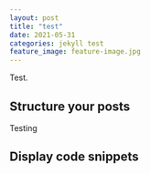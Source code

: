 ```yaml
---
layout: post
title: "test"
date: 2021-05-31
categories: jekyll test
feature_image: feature-image.jpg
---
```


Test.


## Structure your posts

Testing

## Display code snippets
